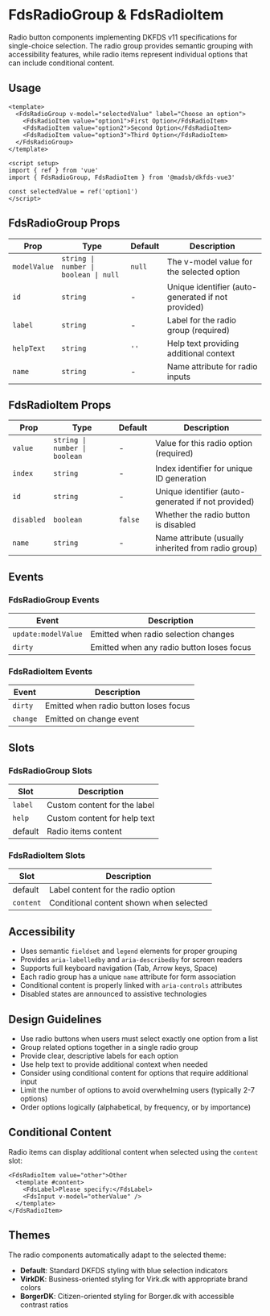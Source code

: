 # FdsRadioGroup & FdsRadioItem

Radio button components implementing DKFDS v11 specifications for single-choice selection. The radio group provides semantic grouping with accessibility features, while radio items represent individual options that can include conditional content.

## Usage

```vue
<template>
  <FdsRadioGroup v-model="selectedValue" label="Choose an option">
    <FdsRadioItem value="option1">First Option</FdsRadioItem>
    <FdsRadioItem value="option2">Second Option</FdsRadioItem>
    <FdsRadioItem value="option3">Third Option</FdsRadioItem>
  </FdsRadioGroup>
</template>

<script setup>
import { ref } from 'vue'
import { FdsRadioGroup, FdsRadioItem } from '@madsb/dkfds-vue3'

const selectedValue = ref('option1')
</script>
```

## FdsRadioGroup Props

| Prop         | Type                                | Default     | Description                                        |
| ------------ | ----------------------------------- | ----------- | -------------------------------------------------- |
| `modelValue` | `string \| number \| boolean \| null` | `null`      | The v-model value for the selected option         |
| `id`         | `string`                            | -           | Unique identifier (auto-generated if not provided) |
| `label`      | `string`                            | -           | Label for the radio group (required)              |
| `helpText`   | `string`                            | `''`        | Help text providing additional context             |
| `name`       | `string`                            | -           | Name attribute for radio inputs                    |

## FdsRadioItem Props

| Prop       | Type                            | Default | Description                                           |
| ---------- | ------------------------------- | ------- | ----------------------------------------------------- |
| `value`    | `string \| number \| boolean`     | -       | Value for this radio option (required)               |
| `index`    | `string`                        | -       | Index identifier for unique ID generation            |
| `id`       | `string`                        | -       | Unique identifier (auto-generated if not provided)   |
| `disabled` | `boolean`                       | `false` | Whether the radio button is disabled                 |
| `name`     | `string`                        | -       | Name attribute (usually inherited from radio group)  |

## Events

### FdsRadioGroup Events

| Event                | Description                                      |
| -------------------- | ------------------------------------------------ |
| `update:modelValue`  | Emitted when radio selection changes            |
| `dirty`              | Emitted when any radio button loses focus       |

### FdsRadioItem Events

| Event    | Description                                      |
| -------- | ------------------------------------------------ |
| `dirty`  | Emitted when radio button loses focus           |
| `change` | Emitted on change event                          |

## Slots

### FdsRadioGroup Slots

| Slot     | Description                     |
| -------- | ------------------------------- |
| `label`  | Custom content for the label   |
| `help`   | Custom content for help text    |
| default  | Radio items content             |

### FdsRadioItem Slots

| Slot      | Description                                    |
| --------- | ---------------------------------------------- |
| default   | Label content for the radio option            |
| `content` | Conditional content shown when selected        |

## Accessibility

- Uses semantic `fieldset` and `legend` elements for proper grouping
- Provides `aria-labelledby` and `aria-describedby` for screen readers
- Supports full keyboard navigation (Tab, Arrow keys, Space)
- Each radio group has a unique `name` attribute for form association
- Conditional content is properly linked with `aria-controls` attributes
- Disabled states are announced to assistive technologies

## Design Guidelines

- Use radio buttons when users must select exactly one option from a list
- Group related options together in a single radio group
- Provide clear, descriptive labels for each option
- Use help text to provide additional context when needed
- Consider using conditional content for options that require additional input
- Limit the number of options to avoid overwhelming users (typically 2-7 options)
- Order options logically (alphabetical, by frequency, or by importance)

## Conditional Content

Radio items can display additional content when selected using the `content` slot:

```vue
<FdsRadioItem value="other">Other
  <template #content>
    <FdsLabel>Please specify:</FdsLabel>
    <FdsInput v-model="otherValue" />
  </template>
</FdsRadioItem>
```

## Themes

The radio components automatically adapt to the selected theme:
- **Default**: Standard DKFDS styling with blue selection indicators
- **VirkDK**: Business-oriented styling for Virk.dk with appropriate brand colors
- **BorgerDK**: Citizen-oriented styling for Borger.dk with accessible contrast ratios
